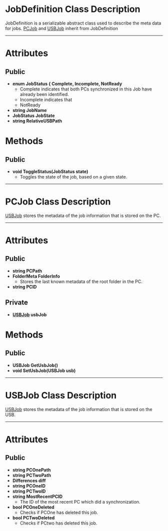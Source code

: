 # JobDefinition Class Description #

JobDefinition is a serializable abstract class used to describe the meta data for jobs. [PCJob](http://code.google.com/p/cleansync/wiki/JobDefinition#PCJob_Class_Description) and [USBJob](http://code.google.com/p/cleansync/wiki/JobDefinition#USBJob_Class_Description)  inherit from JobDefinition

---

# Attributes #
## Public ##
  * **enum JobStatus { Complete, Incomplete, NotReady**
    * Complete indicates that both PCs synchronized in this Job have already been identified.
    * Incomplete indicates that
    * NotReady
  * **string JobName**
  * **JobStatus JobState**
  * **string RelativeUSBPath**

# Methods #
## Public ##
  * **void ToggleStatus(JobStatus state)**
    * Toggles the state of the job, based on a given state.

---

# PCJob Class Description #
[USBJob](http://code.google.com/p/cleansync/wiki/JobDefinition#USBJob_Class_Description) stores the metadata of the job information that is stored on the PC.

---

# Attributes #
## Public ##
  * **string PCPath**
  * **FolderMeta FolderInfo**
    * Stores the last known metadata of the root folder in the PC.
  * **string PCID**
## Private ##
  * **[USBJob](http://code.google.com/p/cleansync/wiki/JobDefinition#USBJob_Class_Description) usbJob**
# Methods #
## Public ##
  * **USBJob GetUsbJob()**
  * **void SetUsbJob(USBJob usb)**

---

# USBJob Class Description #
[USBJob](http://code.google.com/p/cleansync/wiki/JobDefinition#USBJob_Class_Description) stores the metadata of the job information that is stored on the USB.

---

# Attributes #
## Public ##
  * **string PCOnePath**
  * **string PCTwoPath**
  * **Differences diff**
  * **string PCOneID**
  * **string PCTwoID**
  * **string MostRecentPCID**
    * The ID of the most recent PC which did a synchronization.
  * **bool PCOneDeleted**
    * Checks if PCOne has deleted this job.
  * **bool PCTwoDeleted**
    * Checks if PCtwo has deleted this job.